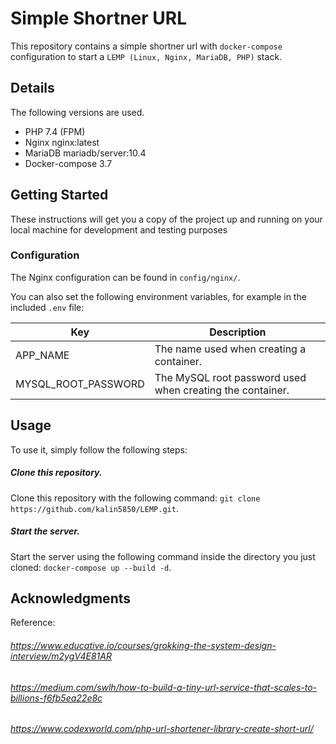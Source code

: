 # Simple Shortner URL 

This repository contains a simple shortner url with `docker-compose` configuration to start a `LEMP (Linux, Nginx, MariaDB, PHP)` stack.

## Details

The following versions are used.

* PHP 7.4 (FPM)
* Nginx nginx:latest
* MariaDB mariadb/server:10.4
* Docker-compose 3.7

## Getting Started

These instructions will get you a copy of the project up and running on your local machine for development and testing purposes

### Configuration

The Nginx configuration can be found in `config/nginx/`.

You can also set the following environment variables, for example in the included `.env` file:

| Key | Description |
|-----|-------------|
|APP_NAME|The name used when creating a container.|
|MYSQL_ROOT_PASSWORD|The MySQL root password used when creating the container.|

## Usage

To use it, simply follow the following steps:

##### Clone this repository.

Clone this repository with the following command: `git clone https://github.com/kalin5850/LEMP.git`.

##### Start the server.

Start the server using the following command inside the directory you just cloned: `docker-compose up --build -d`.


## Acknowledgments
 
Reference:
 
###### https://www.educative.io/courses/grokking-the-system-design-interview/m2ygV4E81AR
###### https://medium.com/swlh/how-to-build-a-tiny-url-service-that-scales-to-billions-f6fb5ea22e8c
###### https://www.codexworld.com/php-url-shortener-library-create-short-url/

     